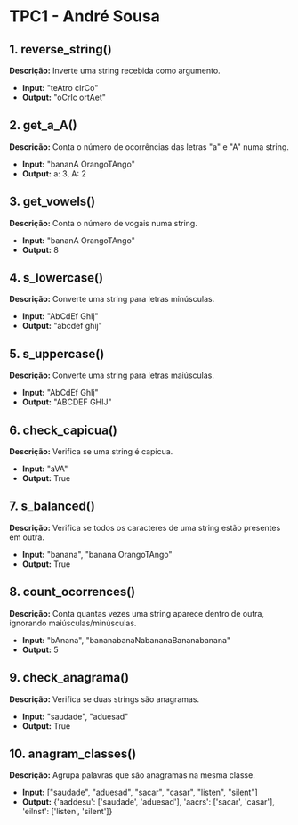 # TPC1 - André Sousa

## 1. reverse_string()
**Descrição:** Inverte uma string recebida como argumento.
- **Input:** "teAtro cIrCo"
- **Output:** "oCrIc ortAet"

## 2. get_a_A()
**Descrição:** Conta o número de ocorrências das letras "a" e "A" numa string.
- **Input:** "bananA OrangoTAngo"
- **Output:** a: 3, A: 2

## 3. get_vowels()
**Descrição:** Conta o número de vogais numa string.
- **Input:** "bananA OrangoTAngo"
- **Output:** 8

## 4. s_lowercase()
**Descrição:** Converte uma string para letras minúsculas.
- **Input:** "AbCdEf GhIj"
- **Output:** "abcdef ghij"

## 5. s_uppercase()
**Descrição:** Converte uma string para letras maiúsculas.
- **Input:** "AbCdEf GhIj"
- **Output:** "ABCDEF GHIJ"

## 6. check_capicua()
**Descrição:** Verifica se uma string é capicua.
- **Input:** "aVA"
- **Output:** True

## 7. s_balanced()
**Descrição:** Verifica se todos os caracteres de uma string estão presentes em outra.
- **Input:** "banana", "banana OrangoTAngo"
- **Output:** True

## 8. count_ocorrences()
**Descrição:** Conta quantas vezes uma string aparece dentro de outra, ignorando maiúsculas/minúsculas.
- **Input:** "bAnana", "bananabanaNabananaBananabanana"
- **Output:** 5

## 9. check_anagrama()
**Descrição:** Verifica se duas strings são anagramas.
- **Input:** "saudade", "aduesad"
- **Output:** True

## 10. anagram_classes()
**Descrição:** Agrupa palavras que são anagramas na mesma classe.
- **Input:** ["saudade", "aduesad", "sacar", "casar", "listen", "silent"]
- **Output:** {'aaddesu': ['saudade', 'aduesad'], 'aacrs': ['sacar', 'casar'], 'eilnst': ['listen', 'silent']}

